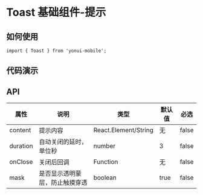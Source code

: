 # Toast 基础组件-提示
## 如何使用

```
import { Toast } from 'yonui-mobile';

```

## 代码演示


## API

属性 | 说明 | 类型 | 默认值 | 必选
----|-----|------|------|------
content | 提示内容 | React.Element/String | 无 | false
duration | 自动关闭的延时，单位秒 | number | 3 | false
onClose | 关闭后回调 | Function | 无 | false
mask | 是否显示透明蒙层，防止触摸穿透 | boolean | true | false
